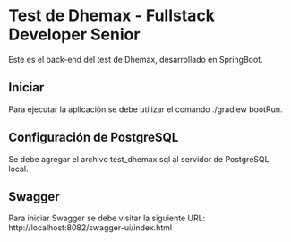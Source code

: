 # Test de Dhemax - Fullstack Developer Senior
Este es el back-end del test de Dhemax, desarrollado en SpringBoot.

## Iniciar
Para ejecutar la aplicación se debe utilizar el comando ./gradlew bootRun.

## Configuración de PostgreSQL
Se debe agregar el archivo test_dhemax.sql al servidor de PostgreSQL local.

## Swagger
Para iniciar Swagger se debe visitar la siguiente URL:
http://localhost:8082/swagger-ui/index.html
